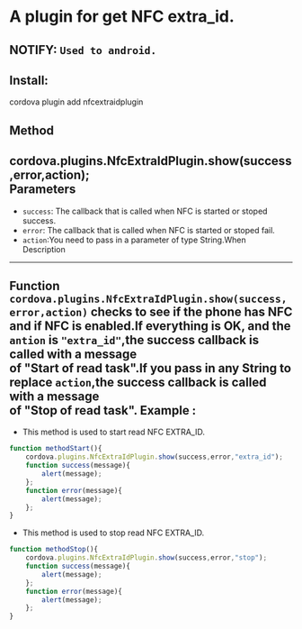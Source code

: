 A plugin for get NFC extra_id.  
=========================
NOTIFY: `Used to android.`
--------------------------

Install:
-----------
cordova plugin add nfcextraidplugin

Method
-------
cordova.plugins.NfcExtraIdPlugin.show(success,error,action);  
Parameters
-----------
* `success`: The callback that is called when NFC is started or stoped success.  
* `error`: The callback that is called when NFC is started or stoped fail.
* `action`:You need to pass in a parameter of type  String.When  
Description
------------
Function `cordova.plugins.NfcExtraIdPlugin.show(success,error,action)` checks to see if the phone has NFC  
and if NFC is enabled.If everything is OK, and the `antion` is `"extra_id"`,the success callback is called with a message  
of "Start of read task".If you pass in any String to replace `action`,the success callback is called with a message  
of "Stop of read task".
Example :  
---------
* This method is used to start read NFC EXTRA_ID.
```javascript
function methodStart(){
    cordova.plugins.NfcExtraIdPlugin.show(success,error,"extra_id");
    function success(message){
        alert(message);
    };
    function error(message){
        alert(message);
    };
}
```

* This method is used to stop read NFC EXTRA_ID.
```javascript
function methodStop(){
    cordova.plugins.NfcExtraIdPlugin.show(success,error,"stop");
    function success(message){
        alert(message);
    };
    function error(message){
        alert(message);
    };
}
```

